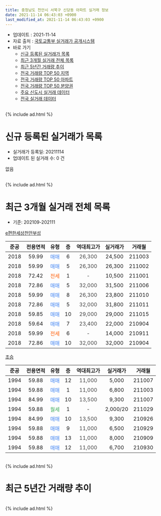 ```yaml
---
title: 충청남도 천안시 서북구 신당동 아파트 실거래 정보
date: 2021-11-14 06:43:03 +0900
last_modified_at: 2021-11-14 06:43:03 +0900
---
```


* 업데이트 : 2021-11-14
* 자료 출처 : [국토교통부 실거래가 공개시스템](http://rt.molit.go.kr)
* 바로 가기
    * [신규 등록된 실거래가 목록](#신규-등록된-실거래가-목록)
    * [최근 3개월 실거래 전체 목록](#최근-3개월-실거래-전체-목록)
    * [최근 5년간 거래량 추이](#최근-5년간-거래량-추이)
    * [전국 거래량 TOP 50 지역](https://inasie.github.io/apt-trade-info/최근-3개월-전국에서-가장-거래가-많이-발생한-지역)
    * [전국 거래량 TOP 50 아파트](https://inasie.github.io/apt-trade-info/최근-3개월-전국에서-가장-거래가-많이-발생한-아파트)
    * [전국 거래량 TOP 50 분양권](https://inasie.github.io/apt-trade-info/최근-3개월-전국에서-가장-거래가-많이-발생한-분양권)
    * [주요 신도시 실거래 데이터](https://inasie.github.io/apt-trade-info/주요-신도시)
    * [전국 실거래 데이터](https://inasie.github.io/apt-trade-info/전국)
<br>
{% include ad.html %}
<br>

# 신규 등록된 실거래가 목록
* 실거래가 등록일: 20211114
* 업데이트 된 실거래 수: 0 건

없음

<br>
{% include ad.html %}
<br>

# 최근 3개월 실거래 전체 목록
* 기준: 202109-202111


[e편한세상천안부성](https://search.naver.com/search.naver?query=%EC%B6%A9%EC%B2%AD%EB%82%A8%EB%8F%84+%EC%B2%9C%EC%95%88%EC%8B%9C+%EC%84%9C%EB%B6%81%EA%B5%AC+%EC%8B%A0%EB%8B%B9%EB%8F%99+e%ED%8E%B8%ED%95%9C%EC%84%B8%EC%83%81%EC%B2%9C%EC%95%88%EB%B6%80%EC%84%B1)

|준공|전용면적|유형|층|역대최고가|실거래가|거래월|
|:---:|:---:|:---:|:---:|:---:|:---:|:---:|
|2018|59.99|<span style="color:#4285f3">매매</span>|6|<span style="color:#444444">26,300</span>|24,500|211003|
|2018|59.99|<span style="color:#4285f3">매매</span>|5|<span style="color:#444444">26,300</span>|26,300|211002|
|2018|72.42|<span style="color:#ff5a00">전세</span>|1|<span style="color:#444444">-</span>|10,500|211001|
|2018|72.86|<span style="color:#4285f3">매매</span>|5|<span style="color:#444444">32,000</span>|31,500|211006|
|2018|59.99|<span style="color:#4285f3">매매</span>|8|<span style="color:#444444">26,300</span>|23,800|211010|
|2018|72.86|<span style="color:#4285f3">매매</span>|5|<span style="color:#444444">32,000</span>|31,800|211011|
|2018|59.85|<span style="color:#4285f3">매매</span>|10|<span style="color:#444444">29,000</span>|29,000|211015|
|2018|59.64|<span style="color:#4285f3">매매</span>|7|<span style="color:#444444">23,400</span>|22,000|210904|
|2018|59.99|<span style="color:#ff5a00">전세</span>|6|<span style="color:#444444">-</span>|14,000|210911|
|2018|72.86|<span style="color:#4285f3">매매</span>|10|<span style="color:#444444">32,000</span>|32,000|210904|

[조승](https://search.naver.com/search.naver?query=%EC%B6%A9%EC%B2%AD%EB%82%A8%EB%8F%84+%EC%B2%9C%EC%95%88%EC%8B%9C+%EC%84%9C%EB%B6%81%EA%B5%AC+%EC%8B%A0%EB%8B%B9%EB%8F%99+%EC%A1%B0%EC%8A%B9)

|준공|전용면적|유형|층|역대최고가|실거래가|거래월|
|:---:|:---:|:---:|:---:|:---:|:---:|:---:|
|1994|59.88|<span style="color:#4285f3">매매</span>|12|<span style="color:#444444">11,000</span>|5,000|211007|
|1994|59.88|<span style="color:#4285f3">매매</span>|1|<span style="color:#444444">11,000</span>|6,800|211003|
|1994|84.99|<span style="color:#4285f3">매매</span>|10|<span style="color:#444444">13,500</span>|9,300|211007|
|1994|59.88|<span style="color:#34a853">월세</span>|1|<span style="color:#444444">-</span>|2,000/20|211029|
|1994|84.99|<span style="color:#4285f3">매매</span>|10|<span style="color:#444444">13,500</span>|9,300|210926|
|1994|59.88|<span style="color:#4285f3">매매</span>|9|<span style="color:#444444">11,000</span>|6,500|210929|
|1994|59.88|<span style="color:#4285f3">매매</span>|13|<span style="color:#444444">11,000</span>|8,000|210909|
|1994|59.88|<span style="color:#4285f3">매매</span>|12|<span style="color:#444444">11,000</span>|6,700|210930|


<br>
{% include ad.html %}
<br>

# 최근 5년간 거래량 추이


<div style="width:100%;">
    <canvas id="deal_progress" height="200"></canvas>
</div>

<script>
new Chart(document.getElementById("deal_progress"), {
    type: 'line',
    data: {
        labels: ['201611','201612','201701','201702','201703','201704','201705','201706','201707','201708','201709','201710','201711','201712','201801','201802','201803','201804','201805','201806','201807','201808','201809','201810','201811','201812','201901','201902','201903','201904','201905','201906','201907','201908','201909','201910','201911','201912','202001','202002','202003','202004','202005','202006','202007','202008','202009','202010','202011','202012','202101','202102','202103','202104','202105','202106','202107','202108','202109','202110','202111'],
        datasets: [{
            label: '매매',
            pointRadius: 1,
            data: [4, 3, 0, 0, 1, 0, 1, 3, 0, 0, 2, 0, 1, 1, 12, 8, 12, 11, 2, 4, 3, 2, 2, 0, 0, 1, 3, 1, 3, 1, 1, 2, 1, 1, 1, 2, 14, 11, 4, 4, 7, 5, 2, 5, 6, 20, 7, 11, 7, 14, 11, 7, 4, 13, 12, 16, 6, 4, 6, 9, 0],
            borderColor: "rgba(255, 201, 14, 1)",
            backgroundColor: "rgba(255, 201, 14, 0.5)",
            fill: false,
            lineTension: 0
        },{
            label: '전월세',
            pointRadius: 1,
            data: [0, 0, 1, 0, 0, 1, 0, 0, 1, 1, 1, 1, 1, 0, 1, 12, 18, 17, 14, 6, 5, 1, 2, 3, 1, 1, 6, 5, 0, 3, 6, 5, 2, 2, 3, 7, 6, 8, 7, 4, 4, 5, 3, 5, 17, 4, 3, 5, 2, 3, 5, 1, 3, 16, 6, 6, 8, 1, 1, 2, 0],
            borderColor: "rgba(0, 141, 185, 1)",
            backgroundColor: "rgba(0, 141, 185, 0.5)",
            fill: false,
            lineTension: 0
        }
        ]
    },
    options: {
        responsive: true,
        title: {
            display: false
        },
        tooltips: {
            mode: 'index',
            intersect: false
        },
        hover: {
            mode: 'nearest',
            intersect: true
        },
        scales: {
            xAxes: [{
                display: true,
                scaleLabel: {
                    display: true,
                    labelString: '년/월'
                }
            }],
            yAxes: [{
                display: true,
                ticks: {
                    suggestedMin: 0,
                },
                scaleLabel: {
                    display: true,
                    labelString: '실거래 수'
                }
            }]
        }
    }
});

</script>


<br>
{% include ad.html %}
<br>

